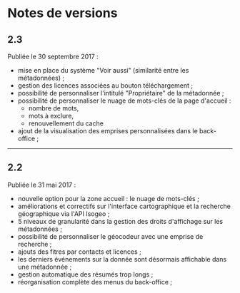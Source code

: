 # Notes de versions


<!-- timeline -->

## 2.3

Publiée le 30 septembre 2017 :

* mise en place du système "Voir aussi" (similarité entre les métadonnées) ;
* gestion des licences associées au bouton téléchargement ;
* possibilité de personnaliser l'intitulé "Propriétaire" de la métadonnée ;
* possibilité de personnaliser le nuage de mots-clés de la page d'accueil :
    * nombre de mots,
    * mots à exclure,
    * renouvellement du cache
* ajout de la visualisation des emprises personnalisées dans le back-office ;


<!-- /timeline -->

---


<!-- timeline -->

## 2.2

Publiée le 31 mai 2017 :

* nouvelle option pour la zone accueil : le nuage de mots-clés ;
* améliorations et correctifs sur l'interface cartographique et la recherche géographique via l'API Isogeo ;
* 5 niveaux de granularité dans la gestion des droits d'affichage sur les métadonnées ;
* possibilité de personnaliser le géocodeur avec une emprise de recherche ;
* ajouts des fitres par contacts et licences ;
* les derniers événements sur la donnée sont désormais affichable dans une métadonnée ;
* gestion automatique des résumés trop longs ;
* réorganisation complète des menus du back-office ;

<!-- /timeline -->




